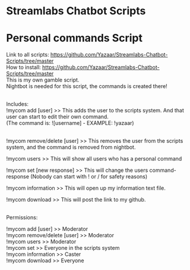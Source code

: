 # Streamlabs Chatbot Scripts
# Personal commands Script
Link to all scripts: https://github.com/Yazaar/Streamlabs-Chatbot-Scripts/tree/master <br />
How to install: https://github.com/Yazaar/Streamlabs-Chatbot-Scripts/tree/master <br />
This is my own gamble script. <br />
Nightbot is needed for this script, the commands is created there!<br /> <br />

Includes: <br />
!mycom add [user] >> This adds the user to the scripts system. And that user can start to edit their own command. <br />
(The command is: ![username] - EXAMPLE: !yazaar) <br /> <br />

!mycom remove/delete [user] >> This removes the user from the scripts system, and the command is removed from nightbot. <br />

!mycom users >> This will show all users who has a personal command <br />

!mycom set [new response] >> This will change the users command-response (Nobody can start with ! or / for safety reasons) <br />

!mycom information >> This will open up my information text file.

!mycom download >> This will post the link to my github. <br /> <br />

Permissions: <br />

!mycom add [user]  >> Moderator <br />
!mycom remove/delete [user] >> Moderator <br />
!mycom users >> Moderator <br />
!mycom set >> Everyone in the scripts system <br />
!mycom information >> Caster <br />
!mycom download >> Everyone
